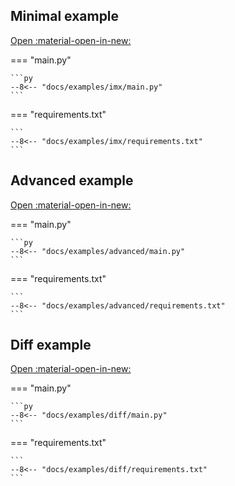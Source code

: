 ## Minimal example

[Open :material-open-in-new:](link:to:source)


=== "main.py"

    ```py
    --8<-- "docs/examples/imx/main.py"
    ```

=== "requirements.txt"

    ```
    --8<-- "docs/examples/imx/requirements.txt"
    ```



## Advanced example


[Open :material-open-in-new:](link:to:source)


=== "main.py"

    ```py
    --8<-- "docs/examples/advanced/main.py"
    ```

=== "requirements.txt"

    ```
    --8<-- "docs/examples/advanced/requirements.txt"
    ```

## Diff example

[Open :material-open-in-new:](link:to:source)


=== "main.py"

    ```py
    --8<-- "docs/examples/diff/main.py"
    ```

=== "requirements.txt"

    ```
    --8<-- "docs/examples/diff/requirements.txt"
    ```
